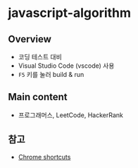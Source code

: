 # javascript-algorithm

## Overview

- 코딩 테스트 대비
- Visual Studio Code (vscode) 사용
- <code>F5</code> 키를 눌러 build & run

## Main content

- 프로그래머스, LeetCode, HackerRank

## 참고

- [Chrome shortcuts](https://developer.chrome.com/docs/devtools/shortcuts?hl=ko#sources)
